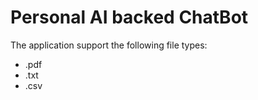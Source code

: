 # Personal AI backed ChatBot 
The application support the following file types: 
- .pdf
- .txt
- .csv 



